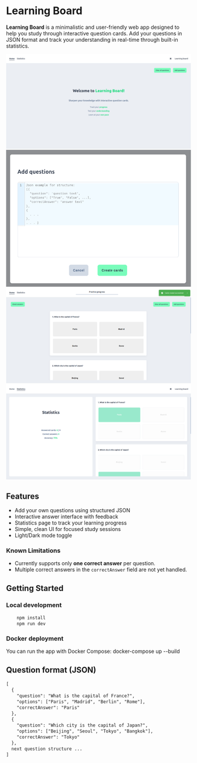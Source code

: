 # Learning Board

**Learning Board** is a minimalistic and user-friendly web app designed to help you study through interactive question cards. Add your questions in JSON format and track your understanding in real-time through built-in statistics.

![Home page](./screenshots/Home_page.png)
![Add questions modal](./screenshots/Add_questions_modal.png)
![Home page with questions](./screenshots/Home_page_with_questions.png)
![Statistics page](./screenshots/Statistics_page.png)

## Features

- Add your own questions using structured JSON
- Interactive answer interface with feedback
- Statistics page to track your learning progress
- Simple, clean UI for focused study sessions
- Light/Dark mode toggle

### Known Limitations

- Currently supports only **one correct answer** per question.
- Multiple correct answers in the `correctAnswer` field are not yet handled.

## Getting Started

### Local development

```bash:
    npm install
    npm run dev
```

### Docker deployment
You can run the app with Docker Compose:
    docker-compose up --build

## Question format (JSON)
```
[
  {
    "question": "What is the capital of France?",
    "options": ["Paris", "Madrid", "Berlin", "Rome"],
    "correctAnswer": "Paris"
  },
  {
    "question": "Which city is the capital of Japan?",
    "options": ["Beijing", "Seoul", "Tokyo", "Bangkok"],
    "correctAnswer": "Tokyo"
  },
  next question structure ...
]
```